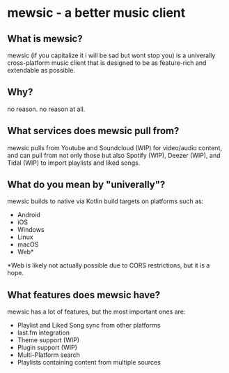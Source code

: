 # mewsic - a better music client

## What is mewsic?
mewsic (if you capitalize it i will be sad but wont stop you) is a univerally cross-platform music client
that is designed to be as feature-rich and extendable as possible.

## Why?
no reason. no reason at all. 

## What services does mewsic pull from?
mewsic pulls from Youtube and Soundcloud (WIP) for video/audio content,
and can pull from not only those but also Spotify (WIP), Deezer (WIP), and Tidal (WIP)
to import playlists and liked songs.

## What do you mean by "univerally"?
mewsic builds to native via Kotlin build targets on platforms such as:
- Android 
- iOS 
- Windows 
- Linux 
- macOS 
- Web*

*Web is likely not actually possible due to CORS restrictions, but it is a hope.

## What features does mewsic have?
mewsic has a lot of features, but the most important ones are:
- Playlist and Liked Song sync from other platforms
- last.fm integration 
- Theme support (WIP)
- Plugin support (WIP)
- Multi-Platform search
- Playlists containing content from multiple sources

